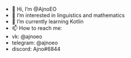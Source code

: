 - 👋 Hi, I’m @AjnoEO
- 👀 I’m interested in linguistics and mathematics
- 🌱 I’m currently learning Kotlin
- 📫 How to reach me:
-   vk:       @ajnoeo
-   telegram: @ajnoeo
-   discord:  Ajno#6844

<!---
AjnoEO/AjnoEO is a ✨ special ✨ repository because its `README.md` (this file) appears on your GitHub profile.
You can click the Preview link to take a look at your changes.
--->
